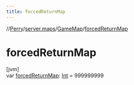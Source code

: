 ```yaml
---
title: forcedReturnMap
---
```

//[Perry](../../../index.html)/[server.maps](../index.html)/[GameMap](index.html)/[forcedReturnMap](forced-return-map.html)



# forcedReturnMap



[jvm]\
var [forcedReturnMap](forced-return-map.html): [Int](https://kotlinlang.org/api/latest/jvm/stdlib/kotlin/-int/index.html) = 999999999




